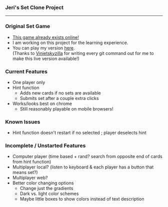 ### Jeri's Set Clone Project ###

- - -

### Original Set Game ###
- [This game already exists online!][sg] 
- I am working on this project for the learning experience.
- You can play my version [here][myst].  
  (Thanks to [Vinietskyzilla][vz] for writing every git command out for me to make this live version available!)

[sg]: http://www.setgame.com/
[myst]: https://drvonnjerryxlii.github.io/setGame/setGame.html
[vz]: https://github.com/Vinietskyzilla

### Current Features ###
- One player only
- Hint function
   - Adds new cards if no sets are available
   - Submits set after a couple extra clicks
- Works/looks best on chrome
   - Still reasonably playable on mobile browsers!

### Known Issues ###
- Hint function doesn't restart if no selected ; player deselects hint

### Incomplete / Unstarted Features ###
- Computer player (time based + rand? search from opposite end of cards from hint function)
- Multiplayer local? (listen to keyboard & each player has a button that means set?)
- Multiplayer web?
- Better color changing options
   - Change just the gradients
   - Dark vs. light color schemes
   - Maybe little boxes to show colors instead of text description
